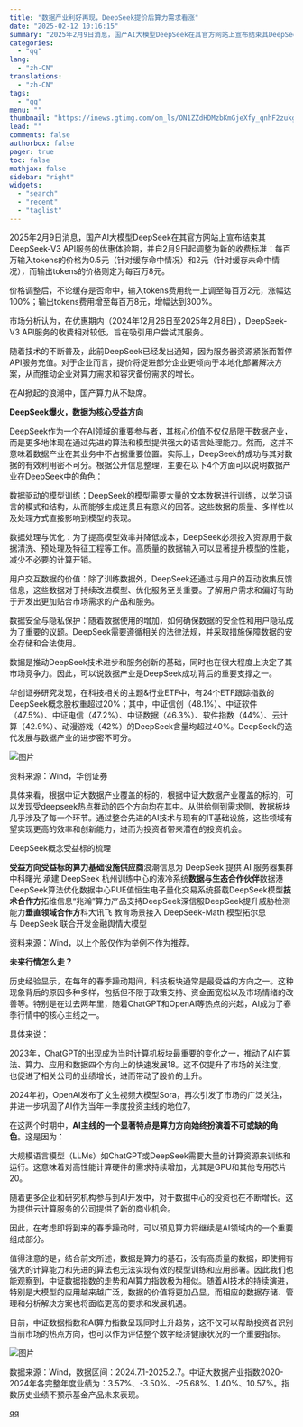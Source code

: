 ```yaml
---
title: "数据产业利好再现，DeepSeek提价后算力需求看涨"
date: "2025-02-12 10:16:15"
summary: "2025年2月9日消息，国产AI大模型DeepSeek在其官方网站上宣布结束其DeepSeek-V3..."
categories:
  - "qq"
lang:
  - "zh-CN"
translations:
  - "zh-CN"
tags:
  - "qq"
menu: ""
thumbnail: "https://inews.gtimg.com/om_ls/ON1ZZdHDMzbKmGjeXfy_qnhF2zukgwjGRD762PmjqwFTcAA_640360/0"
lead: ""
comments: false
authorbox: false
pager: true
toc: false
mathjax: false
sidebar: "right"
widgets:
  - "search"
  - "recent"
  - "taglist"
---
```


2025年2月9日消息，国产AI大模型DeepSeek在其官方网站上宣布结束其DeepSeek-V3 API服务的优惠体验期，并自2月9日起调整为新的收费标准：每百万输入tokens的价格为0.5元（针对缓存命中情况）和2元（针对缓存未命中情况），而输出tokens的价格则定为每百万8元。

价格调整后，不论缓存是否命中，输入tokens费用统一上调至每百万2元，涨幅达100%；输出tokens费用增至每百万8元，增幅达到300%。

市场分析认为，在优惠期内（2024年12月26日至2025年2月8日），DeepSeek-V3 API服务的收费相对较低，旨在吸引用户尝试其服务。

随着技术的不断普及，此前DeepSeek已经发出通知，因为服务器资源紧张而暂停API服务充值。对于企业而言，提价将促进部分企业更倾向于本地化部署解决方案，从而推动企业对算力需求和容灾备份需求的增长。

在AI掀起的浪潮中，国产算力从不缺席。

**DeepSeek爆火，数据为核心受益方向**

DeepSeek作为一个在AI领域的重要参与者，其核心价值不仅仅局限于数据产业，而是更多地体现在通过先进的算法和模型提供强大的语言处理能力。然而，这并不意味着数据产业在其业务中不占据重要位置。实际上，DeepSeek的成功与其对数据的有效利用密不可分。根据公开信息整理，主要在以下4个方面可以说明数据产业在DeepSeek中的角色：

数据驱动的模型训练：DeepSeek的模型需要大量的文本数据进行训练，以学习语言的模式和结构，从而能够生成连贯且有意义的回答。这些数据的质量、多样性以及处理方式直接影响到模型的表现。

数据处理与优化：为了提高模型效率并降低成本，DeepSeek必须投入资源用于数据清洗、预处理及特征工程等工作。高质量的数据输入可以显著提升模型的性能，减少不必要的计算开销。

用户交互数据的价值：除了训练数据外，DeepSeek还通过与用户的互动收集反馈信息，这些数据对于持续改进模型、优化服务至关重要。了解用户需求和偏好有助于开发出更加贴合市场需求的产品和服务。

数据安全与隐私保护：随着数据使用的增加，如何确保数据的安全性和用户隐私成为了重要的议题。DeepSeek需要遵循相关的法律法规，并采取措施保障数据的安全存储和合法使用。

数据是推动DeepSeek技术进步和服务创新的基础，同时也在很大程度上决定了其市场竞争力。因此，可以说数据产业是DeepSeek成功背后的重要支撑之一。

华创证券研究发现，在科技相关的主题&行业ETF中，有24个ETF跟踪指数的DeepSeek概念股权重超过20%；其中，中证信创（48.1%）、中证软件（47.5%）、中证电信（47.2%）、中证数据（46.3%）、软件指数（44%）、云计算（42.9%）、动漫游戏（42%）的DeepSeek含量均超过40%。DeepSeek的迭代发展与数据产业的进步密不可分。

![图片](https://inews.gtimg.com/om_bt/Opse2u76zI9n9MEN9jTdlzGw2DibfjWp4ey_1kCVy_8HwAA/641)

资料来源：Wind，华创证券

具体来看，根据中证大数据产业覆盖的标的，根据中证大数据产业覆盖的标的，可以发现受deepseek热点推动的四个方向均在其中。从供给侧到需求侧，数据板块几乎涉及了每一个环节。通过整合先进的AI技术与现有的IT基础设施，这些领域有望实现更高的效率和创新能力，进而为投资者带来潜在的投资机会。

DeepSeek概念受益标的梳理

**受益方向****受益标的****算力基础设施供应商**浪潮信息为 DeepSeek 提供 AI 服务器集群中科曙光 承建 DeepSeek 杭州训练中心的液冷系统**数据与生态合作伙伴**数据港DeepSeek算法优化数据中心PUE值恒生电子量化交易系统搭载DeepSeek模型**技术合作方**拓维信息“兆瀚”算力产品支持DeepSeek深信服DeepSeek提升威胁检测能力**垂直领域合作方**科大讯飞 教育场景接入 DeepSeek-Math 模型拓尔思与 DeepSeek 联合开发金融舆情大模型

资料来源：Wind，以上个股仅作为举例不作为推荐。

**未来行情怎么走？**

历史经验显示，在每年的春季躁动期间，科技板块通常是最受益的方向之一。这种现象背后的原因多种多样，包括但不限于政策支持、资金面宽松以及市场情绪的改善等。特别是在过去两年里，随着ChatGPT和OpenAI等热点的兴起，AI成为了春季行情中的核心主线之一。

具体来说：

2023年，ChatGPT的出现成为当时计算机板块最重要的变化之一，推动了AI在算法、算力、应用和数据四个方向上的快速发展18。这不仅提升了市场的关注度，也促进了相关公司的业绩增长，进而带动了股价的上升。

2024年初，OpenAI发布了文生视频大模型Sora，再次引发了市场的广泛关注，并进一步巩固了AI作为当年一季度投资主线的地位7。

在这两个时期中，**AI主线的一个显著特点是算力方向始终扮演着不可或缺的角色**。这是因为：

大规模语言模型（LLMs）如ChatGPT或DeepSeek需要大量的计算资源来训练和运行。这意味着对高性能计算硬件的需求持续增加，尤其是GPU和其他专用芯片20。

随着更多企业和研究机构参与到AI开发中，对于数据中心的投资也在不断增长。这为提供云计算服务的公司提供了新的商业机会。

因此，在考虑即将到来的春季躁动时，可以预见算力将继续是AI领域内的一个重要组成部分。

值得注意的是，结合前文所述，数据是算力的基石，没有高质量的数据，即使拥有强大的计算能力和先进的算法也无法实现有效的模型训练和应用部署。因此我们也能观察到，中证数据指数的走势和AI算力指数极为相似。随着AI技术的持续演进，特别是大模型的应用越来越广泛，数据的价值将更加凸显，而相应的数据存储、管理和分析解决方案也将面临更高的要求和发展机遇。

目前，中证数据指数和AI算力指数呈现同时上升趋势，这不仅可以帮助投资者识别当前市场的热点方向，也可以作为评估整个数字经济健康状况的一个重要指标。

![图片](https://inews.gtimg.com/om_bt/Oz83C1NVqFz8vR--jiCwTlDqHV6dl46-NJe6Be1xf163sAA/641)

数据来源：Wind，数据区间：2024.7.1-2025.2.7。中证大数据产业指数2020-2024年各完整年度业绩为：3.57%、-3.50%、-25.68%、1.40%、10.57%。指数历史业绩不预示基金产品未来表现。

[qq](https://new.qq.com/rain/a/20250212A02PII00)

